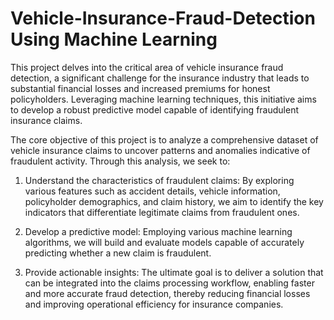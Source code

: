 # Vehicle-Insurance-Fraud-Detection Using Machine Learning

This project delves into the critical area of vehicle insurance fraud detection, a significant challenge for the insurance industry that leads to substantial financial losses and increased premiums for honest policyholders. Leveraging machine learning techniques, this initiative aims to develop a robust predictive model capable of identifying fraudulent insurance claims.

The core objective of this project is to analyze a comprehensive dataset of vehicle insurance claims to uncover patterns and anomalies indicative of fraudulent activity. Through this analysis, we seek to:

  1. Understand the characteristics of fraudulent claims: By exploring various features such as accident details, vehicle information, policyholder demographics, and claim history, we aim        to identify the key indicators that differentiate legitimate claims from fraudulent ones.
  
  2. Develop a predictive model: Employing various machine learning algorithms, we will build and evaluate models capable of accurately predicting whether a new claim is fraudulent.
  
  3. Provide actionable insights: The ultimate goal is to deliver a solution that can be integrated into the claims processing workflow, enabling faster and more accurate fraud detection,        thereby reducing financial losses and improving operational efficiency for insurance companies.
